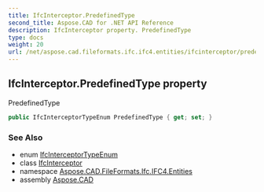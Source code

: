 ```yaml
---
title: IfcInterceptor.PredefinedType
second_title: Aspose.CAD for .NET API Reference
description: IfcInterceptor property. PredefinedType
type: docs
weight: 20
url: /net/aspose.cad.fileformats.ifc.ifc4.entities/ifcinterceptor/predefinedtype/
---
```

## IfcInterceptor.PredefinedType property

PredefinedType

```csharp
public IfcInterceptorTypeEnum PredefinedType { get; set; }
```

### See Also

* enum [IfcInterceptorTypeEnum](../../../aspose.cad.fileformats.ifc.ifc4.types/ifcinterceptortypeenum/)
* class [IfcInterceptor](../)
* namespace [Aspose.CAD.FileFormats.Ifc.IFC4.Entities](../../ifcinterceptor/)
* assembly [Aspose.CAD](../../../)


